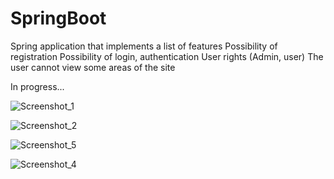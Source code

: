 # SpringBoot
Spring application that implements a list of features
Possibility of registration
Possibility of login, authentication
User rights (Admin, user)
The user cannot view some areas of the site

In progress...


![Screenshot_1](https://github.com/CookieVortex/SpringBoot/assets/24642100/208d7ef1-500a-4bb3-9dd9-02d19b219045)


![Screenshot_2](https://github.com/CookieVortex/SpringBoot/assets/24642100/b8bae5cc-1b07-4c49-9c1b-8b73e3746383)

![Screenshot_5](https://github.com/CookieVortex/SpringBoot/assets/24642100/05af6661-cf8c-4f3a-90a0-9af2a6c2a154)


![Screenshot_4](https://github.com/CookieVortex/SpringBoot/assets/24642100/319dcd9d-3062-4796-86f3-dbaa43466c81)
